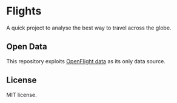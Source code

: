 # Flights

A quick project to analyse the best way to travel across
the globe. 

## Open Data

This repository exploits [OpenFlight data](http://openflights.org/data.html) 
as its only data source.

## License

MIT license.
